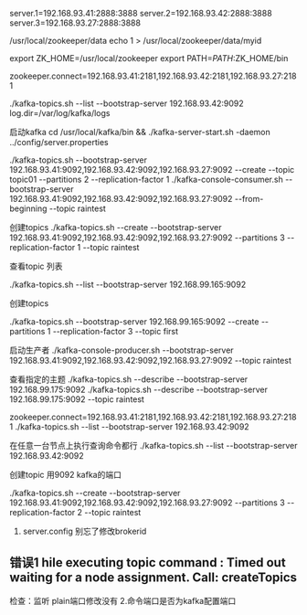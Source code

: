 server.1=192.168.93.41:2888:3888
server.2=192.168.93.42:2888:3888
server.3=192.168.93.27:2888:3888

/usr/local/zookeeper/data
echo 1 >  /usr/local/zookeeper/data/myid

export ZK_HOME=/usr/local/zookeeper
export PATH=$PATH:$ZK_HOME/bin

zookeeper.connect=192.168.93.41:2181,192.168.93.42:2181,192.168.93.27:2181

 ./kafka-topics.sh --list --bootstrap-server 192.168.93.42:9092
log.dir=/var/log/kafka/logs

启动kafka
cd /usr/local/kafka/bin &&   ./kafka-server-start.sh -daemon ../config/server.properties

./kafka-topics.sh  --bootstrap-server  192.168.93.41:9092,192.168.93.42:9092,192.168.93.27:9092 --create --topic topic01 --partitions 2 --replication-factor 1
./kafka-console-consumer.sh --bootstrap-server  192.168.93.41:9092,192.168.93.42:9092,192.168.93.27:9092 --from-beginning --topic  raintest

  
 创建topics
 ./kafka-topics.sh --create --bootstrap-server 192.168.93.41:9092,192.168.93.42:9092,192.168.93.27:9092 --partitions 3 --replication-factor 1 --topic raintest
 
 
 查看topic 列表
 
 ./kafka-topics.sh --list --bootstrap-server 192.168.99.165:9092
  
 创建topics
 
 ./kafka-topics.sh --bootstrap-server 192.168.99.165:9092 --create --partitions 1 --replication-factor 3 --topic first
 
 启动生产者
 ./kafka-console-producer.sh --bootstrap-server 192.168.93.41:9092,192.168.93.42:9092,192.168.93.27:9092 --topic raintest
 
 
 查看指定的主题
 ./kafka-topics.sh --describe --bootstrap-server  192.168.99.175:9092
 ./kafka-topics.sh --describe --bootstrap-server  192.168.99.175:9092  --topic raintest

zookeeper.connect=192.168.93.41:2181,192.168.93.42:2181,192.168.93.27:2181
 ./kafka-topics.sh --list --bootstrap-server 192.168.93.42:9092
 
 在任意一台节点上执行查询命令都行
  ./kafka-topics.sh --list --bootstrap-server 192.168.93.42:9092
  
  创建topic 用9092 kafka的端口
  
./kafka-topics.sh --create --bootstrap-server 192.168.93.41:9092,192.168.93.42:9092,192.168.93.27:9092 --partitions 3 --replication-factor 2 --topic raintest
 
1. server.config 别忘了修改brokerid


## 错误1 hile executing topic command : Timed out waiting for a node assignment. Call: createTopics
检查：监听 plain端口修改没有
2.命令端口是否为kafka配置端口

